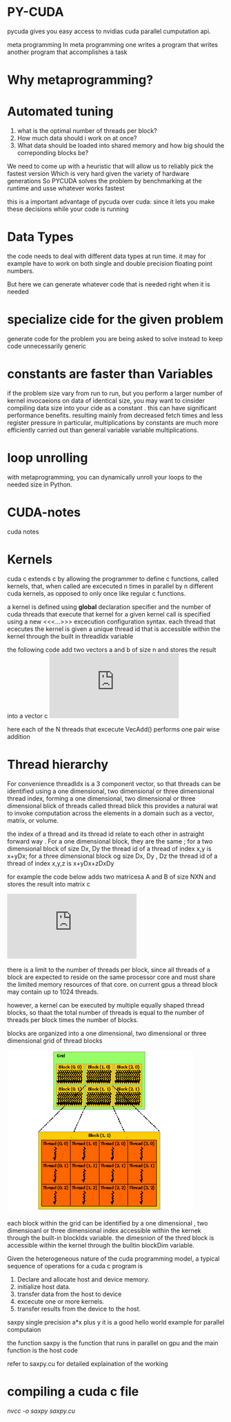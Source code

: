 # PY-CUDA
pycuda gives you easy access to nvidias cuda parallel cumputation api.

meta programming
In meta programming one writes a program that writes another program that accomplishes a task

# Why metaprogramming?

# Automated tuning
1. what is the optimal number of threads per block?
2. How much data should i work on at once?
3. What data should be loaded into shared memory and how big should the correponding blocks be?

We need to come up with a heuristic that will allow us to reliably pick the fastest version
Which is very hard given the variety of hardware generations
So PYCUDA solves the problem by benchmarking at the runtime and usse whatever works fastest

this is a important advantage of pycuda over cuda: since it lets you make these decisions while your code is running

# Data Types
the code needs to deal with different data types at run time. 
it may for example have to work on both single and double precision floating point
numbers.

But here we can generate whatever code that is needed right when it is needed

# specialize cide for the given problem
generate code for the problem you are being asked to solve 
instead to keep code unnecessarily generic

# constants are faster than Variables
if the problem size vary from run to run, but you perform a larger number 
of kernel invocaeions on data of identical size, you may want to cinsider compiling data size into 
your cide as a constant . this can have significant performance benefits. resulting mainly
from decreased fetch times and less register pressure in particular, 
multiplications by constants are much more efficiently carried out than general 
variable variable multiplications.

# loop unrolling
with metaprogramming, you can dynamically unroll your loops to 
the needed size in Python.

# CUDA-notes
cuda notes
# Kernels
cuda c extends c by allowing the programmer to define c functions, called kernels, 
that, when called are excecuted n times in parallel by n different cuda kernels, 
as opposed to only once like regular c functions.

a kernel is defined using __global__ declaration specifier and the number of cuda 
threads that execute that kernel for a given kernel call is specified using a new
<<<...>>> excecution configuration syntax. each thread that ececutes the kernel is 
given a unique thread id that is accessible within the kernel through the built in 
threadIdx variable

the following code add two vectors a and b of size n and stores the result into a 
vector c
!["Add_vectors"](https://github.com/sbperceptron/CUDA-notes/blob/master/add.c)

here each of the N threads that excecute VecAdd() performs one pair wise addition

# Thread hierarchy 
For convenience threadIdx is a 3 component vector, so that threads can be identified using
a one dimensional, two dimensional or three dimensional thread index, forming a one 
dimensional, two dimensional or three dimensional blick of threads called thread blick
this provides a natural wat to invoke computation across the elements in a domain
such as a vector, matrix, or volume.

the index of a thread and its thread id relate to each other in astraight forward way
. For a one dimensional block, they are the same ; for a two dimensional block of 
size Dx, Dy the thread id of a thread of index x,y is x+yDx; for a three dimensional block og
size Dx, Dy , Dz the thread id of a thread of index x,y,z is x+yDx+zDxDy

for example the code below adds two matricesa A and B of size NXN and stores the 
result into matrix c

!["Add_ Matrices"](https://github.com/sbperceptron/CUDA-notes/blob/master/addmat.c)

there is a limit to the number of threads per block, since all threads of a block 
are expected to reside on the same processor core and must share the limited memory
resources of that core. on current gpus a thread block may contain up to 1024 threads.

however, a kernel can be executed by multiple equally shaped thread blocks, so thaat 
the total number of threads is equal to the number of threads per block times the number of 
blocks.

blocks are organized into a one dimensional, two dimensional or three dimensional 
grid of thread blocks

!["Thread Blocks"](https://github.com/sbperceptron/CUDA-notes/blob/master/grid-of-thread-blocks.png)

each block within the grid can be identified by a one dimensional , two dimensioanl or 
three dimensional index accessible within the kernek through the built-in blockIdx
variable. the dimesnion of the thred block is accessible within the kernel through the builtin
blockDim variable.

 

Given the heterogeneous nature of the cuda programming model, a typical sequence 
of operations for a cuda c program is
1. Declare and allocate host and device memory. 
2. initialize host data.
3. transfer data from the host to device
4. excecute one or more kernels.
5. transfer results from the device to the host.

saxpy single precision a*x plus y 
it is a good hello world example for parallel computaion

the function saxpy is the function that runs in parallel on gpu
and the main function is the host code

refer to saxpy.cu for detailed explaination of the working



# compiling a cuda c file
*nvcc -o saxpy saxpy.cu*
